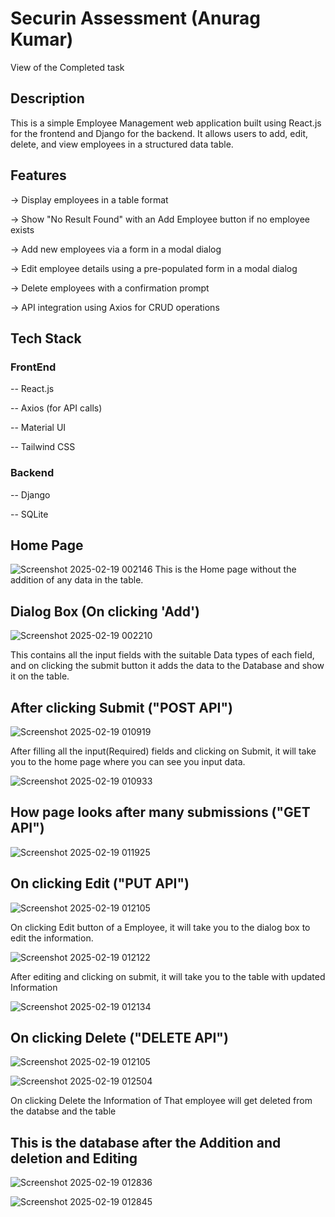 # Securin Assessment (Anurag Kumar)
View of the Completed task

## Description

This is a simple Employee Management web application built using React.js for the frontend and Django for the backend. It allows users to add, edit, delete, and view employees in a structured data table.


## Features

-> Display employees in a table format

-> Show "No Result Found" with an Add Employee button if no employee exists

-> Add new employees via a form in a modal dialog

-> Edit employee details using a pre-populated form in a modal dialog

-> Delete employees with a confirmation prompt

-> API integration using Axios for CRUD operations


## Tech Stack

### FrontEnd

-- React.js

-- Axios (for API calls)

-- Material UI 

-- Tailwind CSS

### Backend

-- Django

-- SQLite



## Home Page
![Screenshot 2025-02-19 002146](https://github.com/user-attachments/assets/9da731f8-80e2-4fa6-9fdb-7b64557ffe14)
This is the Home page without the addition of any data in the table.



## Dialog Box (On clicking 'Add')
![Screenshot 2025-02-19 002210](https://github.com/user-attachments/assets/6203761d-47e8-4754-ac11-7087cdbda721)

This contains all the input fields with the suitable Data types of each field, and on clicking the submit button it adds the data to the Database and show it on the table.



## After clicking Submit ("POST API")
![Screenshot 2025-02-19 010919](https://github.com/user-attachments/assets/f33e1395-f43d-472c-a53d-590c6f056234)

After filling all the input(Required) fields and clicking on Submit, it will take you to the home page where you can see you input data.

![Screenshot 2025-02-19 010933](https://github.com/user-attachments/assets/9be1ff48-8849-4cb4-9bc7-3329640d9beb)



## How page looks after many submissions ("GET API")
![Screenshot 2025-02-19 011925](https://github.com/user-attachments/assets/1c63b165-a741-49f5-a895-8f96376c68a4)



## On clicking Edit ("PUT API")
![Screenshot 2025-02-19 012105](https://github.com/user-attachments/assets/0d9476c3-5300-4ade-83b4-d7cf4714a55e)

On clicking Edit button of a Employee, it will take you to the dialog box to edit the information.

![Screenshot 2025-02-19 012122](https://github.com/user-attachments/assets/3cd68875-95bc-4b77-9acf-e0af4cbbb796)

After editing and clicking on submit, it will take you to the table with updated Information

![Screenshot 2025-02-19 012134](https://github.com/user-attachments/assets/eb8514f9-c666-4ff1-abbc-554255f161f6)



## On clicking Delete ("DELETE API")
![Screenshot 2025-02-19 012105](https://github.com/user-attachments/assets/c786a425-29f9-4f13-b591-c8127c9c6ffc)

![Screenshot 2025-02-19 012504](https://github.com/user-attachments/assets/e8be419f-5911-4ba8-a841-14cfef9fee20)

On clicking Delete the Information of That employee will get deleted from the databse and the table



## This is the database after the Addition and deletion and Editing

![Screenshot 2025-02-19 012836](https://github.com/user-attachments/assets/f18cbec6-7a08-40eb-9148-6daf9b08a55a)

![Screenshot 2025-02-19 012845](https://github.com/user-attachments/assets/6c6e0be2-fb2e-4178-9217-340b54667b8f)

